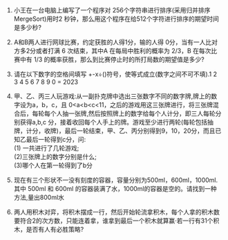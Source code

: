 1. 小王在一台电脑上编写了一个程序对 256个字符串进行排序(采用归并排序MergeSort)用时2 秒钟，那么用这个程序在给512个字符进行排序的期望时间是多少秒?

2. A和B两人进行网球比赛，约定获胜的人得1分，输的人得 0分，当有一人比对方多2分或者打满 6 次结束，其中A 在每局中胜利的概率为 2/3，B 在每次比赛中有 1/3 的概率获胜，那么到比赛停止时的所打局数的期望值是多少?

3. 请在以下数字的空格间填写 +-x÷()符号，使等式成立(数字之间不可不填).1 2 3 4 5 6 7 8 9 0 = 2023

4. 甲、乙、丙三人玩游戏:从一副扑克牌中选出三张数字不同的数字牌,牌上的数字设为a，b，c，且 0<a<b<c<11，之后的游戏用这三张牌进行，将三张牌混合后，每轮每个人抽一张牌,然后按照牌上的数字给每个人计分，即三人每轮分别获得a,b,c 分，接着收回每个人手上的牌。游戏至少进行两轮(每轮包括抽牌，计分，收牌)，最后一轮结束，甲、乙、丙分别得到9，10，20分，而且已知乙最后一轮得到c分，问:  
(1) 一共进行了几轮游戏;  
(2)三张牌上的数字分别是什么;  
(3)哪个人在第一轮得到了b分  

5. 现在有三个形状不一没有刻度的容器，容量分别为500ml，600ml，1000ml.其中 500ml 和 600ml 的容器装满了水，1000ml的容器是空的。请找到一种方法,量出800ml水

6. 两人用积木对弈，将积木摆成一行，然后开始轮流拿积木，每个人拿的积木数要符合2的次方数，只能连着拿，谁拿到最后一个积木就算赢·若一行有31个积木，是否有人有必胜策略?
